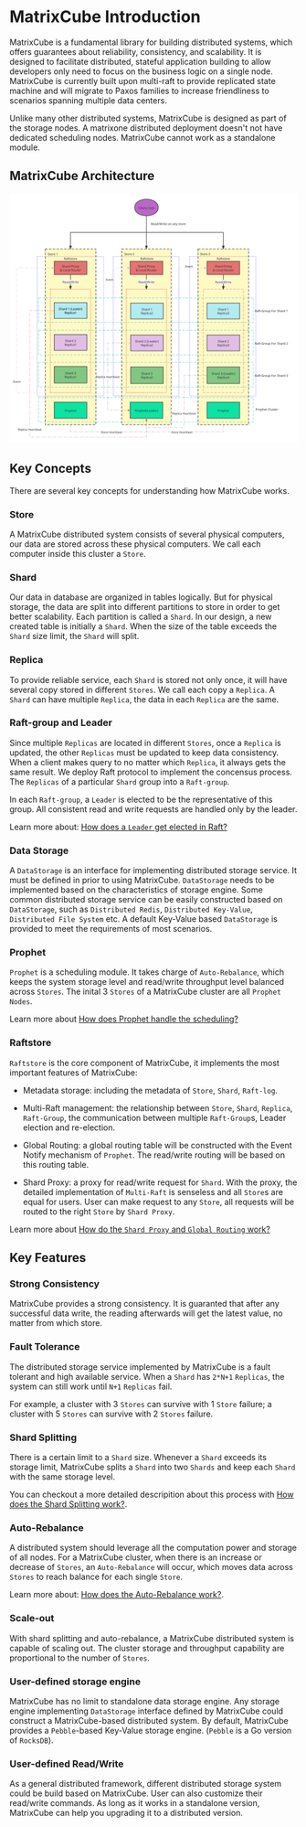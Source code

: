 # **MatrixCube Introduction**

MatrixCube is a fundamental library for building distributed systems, which offers guarantees about reliability, consistency, and scalability. It is designed to facilitate distributed, stateful application building to allow developers only need to focus on the business logic on a single node. MatrixCube is currently built upon multi-raft to provide replicated state machine and will migrate to Paxos families to increase friendliness to scenarios spanning multiple data centers.

Unlike many other distributed systems, MatrixCube is designed as part of the storage nodes. A matrixone distributed deployment doesn't not have dedicated scheduling nodes. MatrixCube cannot work as a standalone module. 


## **MatrixCube Architecture**


![Matrix Cube](https://github.com/matrixorigin/artwork/blob/main/docs/overview/matrixcube-architecture.svg?raw=true) 



## **Key Concepts**

There are several key concepts for understanding how MatrixCube works. 

### **Store**

A MatrixCube distributed system consists of several physical computers, our data are stored across these physical computers. We call each computer inside this cluster a `Store`.

### **Shard**

Our data in database are organized in tables logically. But for physical storage, the data are split into different partitions to store in order to get better scalability. Each partition is called a `Shard`. In our design, a new created table is initially a `Shard`. When the size of the table exceeds the `Shard` size limit, the `Shard` will split. 

### **Replica**

To provide reliable service, each `Shard` is stored not only once, it will have several copy stored in different `Stores`. We call each copy a `Replica`. A `Shard` can have multiple `Replica`, the data in each `Replica` are the same. 

### **Raft-group and Leader**

Since multiple `Replicas` are located in different `Stores`, once a `Replica` is updated, the other `Replicas` must be updated to keep data consistency. When a client makes query to no matter which `Replica`, it always gets the same result. We deploy Raft protocol to implement the concensus process. The `Replicas` of a particular `Shard` group into a `Raft-group`. 

In each `Raft-group`, a `Leader` is elected to be the representative of this group. All consistent read and write requests are handled only by the leader.

Learn more about: [How does a `Leader` get elected in Raft?](https://raft.github.io/)

### **Data Storage**

A `DataStorage` is an interface for implementing distributed storage service. It must be defined in prior to using MatrixCube. `DataStorage` needs to be implemented based on the characteristics of storage engine. Some common distributed storage service can be easily constructed based on `DataStorage`, such as `Distributed Redis`, `Distributed Key-Value`, `Distributed File System` etc.  A default Key-Value based `DataStorage` is provided to meet the requirements of most scenarios.  

### **Prophet**

`Prophet` is a scheduling module. It takes charge of `Auto-Rebalance`, which keeps the system storage level and read/write throughput level balanced across `Stores`. The inital 3 `Stores` of a MatrixCube cluster are all `Prophet Nodes`. 

Learn more about [How does Prophet handle the scheduling?](matrixcube-auto-rebalance-scheduling.md)

### **Raftstore**

`Raftstore` is the core component of MatrixCube, it implements the most important features of MatrixCube:

* Metadata storage: including the metadata of `Store`, `Shard`, `Raft-log`. 

* Multi-Raft management: the relationship between  `Store`, `Shard`, `Replica`, `Raft-Group`, the communication between multiple `Raft-Group`s, Leader election and re-election.

* Global Routing: a global routing table will be constructed with the Event Notify mechanism of `Prophet`. The read/write routing will be based on this routing table. 

* Shard Proxy: a proxy for read/write request for `Shard`. With the proxy, the detailed implementation of `Multi-Raft` is senseless and all `Store`s are equal for users. User can make request to any `Store`, all requests will be routed to the right `Store` by `Shard Proxy`. 

Learn more about [How do the `Shard Proxy` and `Global Routing` work?](matrixcube-proxy-routing.md)






## **Key Features**

### **Strong Consistency** 

MatrixCube provides a strong consistency. It is guaranted that after any successful data write, the reading afterwards will get the latest value, no matter from which store.

### **Fault Tolerance**

The distributed storage service implemented by MatrixCube is a fault tolerant and high available service. When a `Shard` has `2*N+1` `Replicas`, the system can still work until `N+1` `Replicas` fail.

For example, a cluster with 3 `Stores` can survive with 1 `Store` failure; a cluster with 5 `Stores` can survive with 2 `Stores` failure.


### **Shard Splitting**

There is a certain limit to a `Shard` size. Whenever a `Shard` exceeds its storage limit, MatrixCube splits a `Shard` into two `Shards` and keep each `Shard` with the same storage level. 

You can checkout a more detailed descripition about this process with [How does the Shard Splitting work?](matrixcube-shard-splitting.md). 

### **Auto-Rebalance**

A distributed system should leverage all the computation power and storage of all nodes. For a MatrixCube cluster, when there is an increase or decrease of `Stores`, an `Auto-Rebalance` will occur, which moves data across `Stores` to reach balance for each single `Store`. 

Learn more about: [How does the Auto-Rebalance work?](matrixcube-auto-rebalance-scheduling.md).

### **Scale-out**

With shard splitting and auto-rebalance, a MatrixCube distributed system is capable of scaling out. The cluster storage and throughput capability are proportional to the number of `Stores`.

### **User-defined storage engine**

MatrixCube has no limit to standalone data storage engine. Any storage engine implementing `DataStorage` interface defined by MatrixCube could construct a MatrixCube-based distributed system. By default, MatrixCube provides a `Pebble`-based Key-Value storage engine. (`Pebble` is a Go version of `RocksDB`).

### **User-defined Read/Write**

As a general distributed framework, different distributed storage system could be build based on MatrixCube. User can also customize their read/write commands. As long as it works in a standalone version, MatrixCube can help you upgrading it to a distributed version. 





